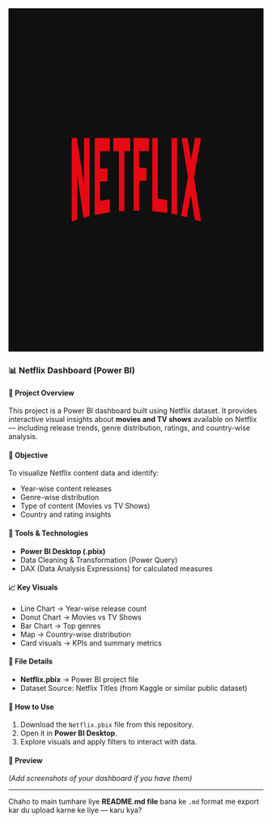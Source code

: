 <img width="2226" height="678" alt="logo" src = "https://github.com/madhu7766/Netflix-Dashboard/blob/main/NETFLIX%20logo.jpg" />



### 📊 Netflix Dashboard (Power BI)

#### 📁 Project Overview

This project is a Power BI dashboard built using Netflix dataset.
It provides interactive visual insights about **movies and TV shows** available on Netflix — including release trends, genre distribution, ratings, and country-wise analysis.

#### 🧠 Objective

To visualize Netflix content data and identify:

* Year-wise content releases
* Genre-wise distribution
* Type of content (Movies vs TV Shows)
* Country and rating insights

#### 🧩 Tools & Technologies

* **Power BI Desktop (.pbix)**
* Data Cleaning & Transformation (Power Query)
* DAX (Data Analysis Expressions) for calculated measures

#### 📈 Key Visuals

* Line Chart → Year-wise release count
* Donut Chart → Movies vs TV Shows
* Bar Chart → Top genres
* Map → Country-wise distribution
* Card visuals → KPIs and summary metrics

#### 📂 File Details

* **Netflix.pbix** → Power BI project file
* Dataset Source: Netflix Titles (from Kaggle or similar public dataset)

#### 🚀 How to Use

1. Download the `Netflix.pbix` file from this repository.
2. Open it in **Power BI Desktop**.
3. Explore visuals and apply filters to interact with data.

#### 📸 Preview

*(Add screenshots of your dashboard if you have them)*

---

Chaho to main tumhare liye **README.md file** bana ke `.md` format me export kar du upload karne ke liye — karu kya?
